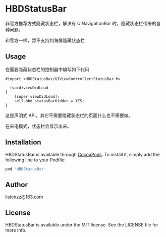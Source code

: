 # HBDStatusBar


非官方推荐方式隐藏状态栏，解决有 UINavigationBar 时，隐藏状态栏带来的各种问题。

和官方一样，暂不支持刘海屏隐藏状态栏

## Usage

在需要隐藏状态栏的控制器中编写如下代码

```objc
#import <HBDStatusBar/UIViewController+StatusBar.h>

- (void)viewDidLoad
{
    [super viewDidLoad];
    self.hbd_statusBarHidden = YES;
}
```

这是声明式 API，其它不需要隐藏状态栏的页面什么也不需要做。

在来电模式，状态栏会显示出来。


## Installation

HBDStatusBar is available through [CocoaPods](https://cocoapods.org). To install
it, simply add the following line to your Podfile:

```ruby
pod 'HBDStatusBar'
```

## Author

listenzz@163.com

## License

HBDStatusBar is available under the MIT license. See the LICENSE file for more info.
